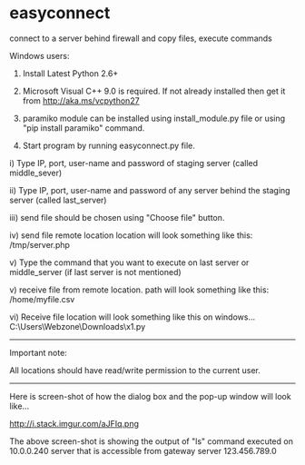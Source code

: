 # easyconnect
connect to a server behind firewall and copy files, execute commands

Windows users:

1) Install Latest Python 2.6+

2) Microsoft Visual C++ 9.0 is required. If not already installed then get it from http://aka.ms/vcpython27

3) paramiko module can be installed using install_module.py file or using "pip install paramiko" command.

4) Start program by running easyconnect.py file.

i) Type IP, port, user-name and password of staging server (called middle_sever)

ii) Type IP, port, user-name and password of any server behind the staging server (called last_server)

iii) send file should be chosen using "Choose file" button.

iv) send file remote location location will look something like this:
/tmp/server.php

v) Type the command that you want to execute on last server or middle_server (if last server is not mentioned)

v) receive file from remote location. path will look something like this:
/home/myfile.csv

vi) Receive file location will look something like this on windows...
C:\Users\Webzone\Downloads\x1.py
_____
Important note:

All locations should have read/write permission to the current user.
_____

Here is screen-shot of how the dialog box and the pop-up window will look like...

http://i.stack.imgur.com/aJFIq.png

The above screen-shot is showing the output of "ls" command executed on 10.0.0.240 server that is accessible from gateway server 123.456.789.0 
